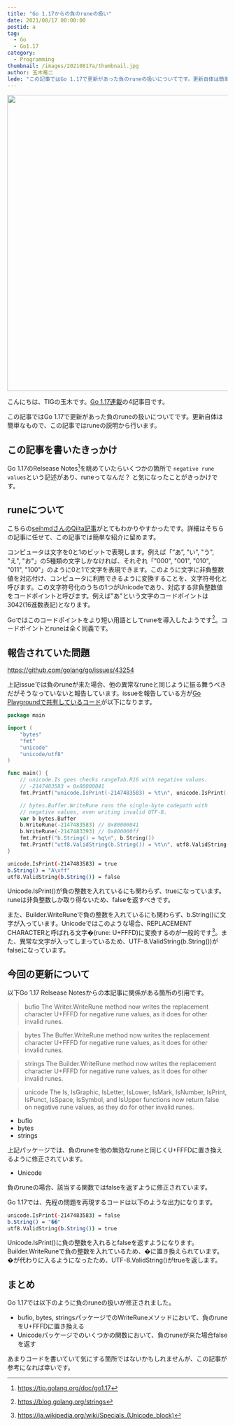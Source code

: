 ```yaml
---
title: "Go 1.17からの負のruneの扱い"
date: 2021/08/17 00:00:00
postid: a
tag:
  - Go
  - Go1.17
category:
  - Programming
thumbnail: /images/20210817a/thumbnail.jpg
author: 玉木竜二
lede: "この記事ではGo 1.17で更新があった負のruneの扱いについてです。更新自体は簡単なもので、この記事ではruneの説明から行います。Go 1.17のRelsease Notesを眺めていたらいくつかの箇所で `negative rune values` という記述があり、runeってなんだ？と気になったことがきっかけです。"
---
```


<img src="/images/20210817a/runes-947831.jpg" alt="" title="Alex VolodskyによるPixabayからの画像" width="900" height="675" loading="lazy">

こんにちは、TIGの玉木です。[Go 1.17連載](https://future-architect.github.io/articles/20210810a/)の4記事目です。

この記事ではGo 1.17で更新があった負のruneの扱いについてです。更新自体は簡単なもので、この記事ではruneの説明から行います。

## この記事を書いたきっかけ

Go 1.17のRelsease Notes[^1]を眺めていたらいくつかの箇所で `negative rune values`という記述があり、runeってなんだ？ と気になったことがきっかけです。

## runeについて

こちらの[seihmdさんのQiita記事](https://qiita.com/seihmd/items/4a878e7fa340d7963fee)がとてもわかりやすかったです。詳細はそちらの記事に任せて、この記事では簡単な紹介に留めます。

コンピュータは文字を0と1のビットで表現します。例えば「”あ”, ”い”, "う", "え", "お"」の5種類の文字しかなければ、それぞれ「"000", "001", "010", "011", "100"」のように0と1で文字を表現できます。このように文字に非負整数値を対応付け、コンピュータに利用できるように変換することを、文字符号化と呼びます。この文字符号化のうちの1つがUnicodeであり、対応する非負整数値をコードポイントと呼びます。例えば"あ"という文字のコードポイントは3042(16進数表記)となります。

Goではこのコードポイントをより短い用語としてruneを導入したようです[^2]。コードポイントとruneは全く同義です。

## 報告されていた問題

https://github.com/golang/go/issues/43254

上記issueでは負のruneが来た場合、他の異常なruneと同じように振る舞うべきだがそうなっていないと報告しています。issueを報告している方が[Go Playgroundで共有しているコード](https://play.golang.org/p/9ZkvjGuE1so)が以下になります。

```go
package main

import (
	"bytes"
	"fmt"
	"unicode"
	"unicode/utf8"
)

func main() {
	// unicode.Is goes checks rangeTab.R16 with negative values.
	// -2147483583 = 0x80000041
	fmt.Printf("unicode.IsPrint(-2147483583) = %t\n", unicode.IsPrint(-2147483583))

	// bytes.Buffer.WriteRune runs the single-byte codepath with
	// negative values, even writing invalid UTF-8.
	var b bytes.Buffer
	b.WriteRune(-2147483583) // 0x80000041
	b.WriteRune(-2147483393) // 0x800000ff
	fmt.Printf("b.String() = %q\n", b.String())
	fmt.Printf("utf8.ValidString(b.String()) = %t\n", utf8.ValidString(b.String()))
}
```

```bash 出力(Go1.16以前)
unicode.IsPrint(-2147483583) = true
b.String() = "A\xff"
utf8.ValidString(b.String()) = false
```

Unicode.IsPrint()が負の整数を入れているにも関わらず、trueになっています。runeは非負整数しか取り得ないため、falseを返すべきです。

また、Builder.WriteRuneで負の整数を入れているにも関わらず、b.String()に文字が入っています。Unicodeではこのような場合、REPLACEMENT CHARACTERと呼ばれる文字�(rune: U+FFFD)に変換するのが一般的です[^3]。また、異常な文字が入ってしまっているため、UTF-8.ValidString(b.String())がfalseになっています。

## 今回の更新について

以下Go 1.17 Relsease Notesからの本記事に関係がある箇所の引用です。

>bufio
The Writer.WriteRune method now writes the replacement character U+FFFD for negative rune values, as it does for other invalid runes.

>bytes
The Buffer.WriteRune method now writes the replacement character U+FFFD for negative rune values, as it does for other invalid runes.

>strings
The Builder.WriteRune method now writes the replacement character U+FFFD for negative rune values, as it does for other invalid runes.

>unicode
The Is, IsGraphic, IsLetter, IsLower, IsMark, IsNumber, IsPrint, IsPunct, IsSpace, IsSymbol, and IsUpper functions now return false on negative rune values, as they do for other invalid runes.

* bufio
* bytes
* strings

上記パッケージでは、負のruneを他の無効なruneと同じくU+FFFDに置き換えるように修正されています。

* Unicode

負のruneの場合、該当する関数ではfalseを返すように修正されています。

Go 1.17では、先程の問題を再現するコードは以下のような出力になります。

```bash 出力(Go1.17)
unicode.IsPrint(-2147483583) = false
b.String() = "��"
utf8.ValidString(b.String()) = true
```

Unicode.IsPrint()に負の整数を入れるとfalseを返すようになります。Builder.WriteRuneで負の整数を入れているため、�に置き換えられています。�が代わりに入るようになったため、UTF-8.ValidString()がtrueを返します。

## まとめ

Go 1.17では以下のように負のruneの扱いが修正されました。

* bufio, bytes, stringsパッケージでのWriteRuneメソッドにおいて、負のruneをU+FFFDに置き換える
* Unicodeパッケージでのいくつかの関数において、負のruneが来た場合falseを返す

あまりコードを書いていて気にする箇所ではないかもしれませんが、この記事が参考になれば幸いです。

[^1]: https://tip.golang.org/doc/go1.17
[^2]: https://blog.golang.org/strings
[^3]: https://ja.wikipedia.org/wiki/Specials_(Unicode_block)
